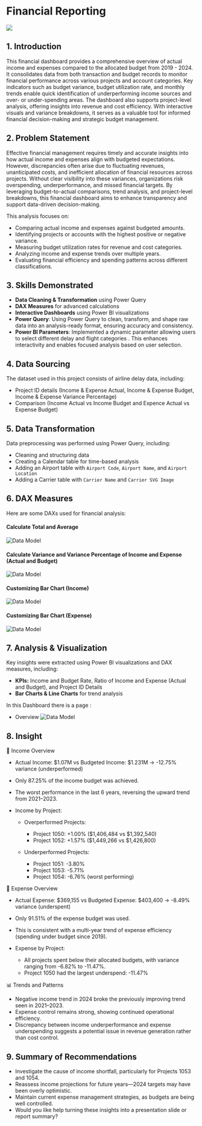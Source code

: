 # Financial Reporting

![](finance.png)

## 1. Introduction
This financial dashboard provides a comprehensive overview of actual income and expenses compared to the allocated budget from 2019 - 2024. It consolidates data from both transaction and budget records to monitor financial performance across various projects and account categories. Key indicators such as budget variance, budget utilization rate, and monthly trends enable quick identification of underperforming income sources and over- or under-spending areas. The dashboard also supports project-level analysis, offering insights into revenue and cost efficiency. With interactive visuals and variance breakdowns, it serves as a valuable tool for informed financial decision-making and strategic budget management.

## 2. Problem Statement
Effective financial management requires timely and accurate insights into how actual income and expenses align with budgeted expectations. However, discrepancies often arise due to fluctuating revenues, unanticipated costs, and inefficient allocation of financial resources across projects. Without clear visibility into these variances, organizations risk overspending, underperformance, and missed financial targets. By leveraging budget-to-actual comparisons, trend analysis, and project-level breakdowns, this financial dashboard aims to enhance transparency and support data-driven decision-making.

This analysis focuses on:
- Comparing actual income and expenses against budgeted amounts.
- Identifying projects or accounts with the highest positive or negative variance.
- Measuring budget utilization rates for revenue and cost categories.
- Analyzing income and expense trends over multiple years.
- Evaluating financial efficiency and spending patterns across different classifications.

## 3. Skills Demonstrated
- **Data Cleaning & Transformation** using Power Query
- **DAX Measures** for advanced calculations
- **Interactive Dashboards** using Power BI visualizations
- **Power Query**: Using Power Query to clean, transform, and shape raw data into an analysis-ready format, ensuring accuracy and consistency.
- **Power BI Parameters**: Implemented a dynamic parameter allowing users to select different delay and flight categories . This enhances interactivity and enables focused analysis based on user selection.

## 4. Data Sourcing
The dataset used in this project consists of airline delay data, including:
- Project ID details (Income & Expense Actual, Income & Expense Budget, Income & Expense Variance Percentage)
- Comparison (Income Actual vs Income Budget and Expence Actual vs Expense Budget)

## 5. Data Transformation
Data preprocessing was performed using Power Query, including:
- Cleaning and structuring data
- Creating a Calendar table for time-based analysis
- Adding an Airport table with `Airport Code`, `Airport Name`, and `Airport Location`
- Adding a Carrier table with `Carrier Name` and `Carrier SVG Image`

## 6. DAX Measures
Here are some DAXs used for financial analysis:

#### Calculate Total and Average
![Data Model](DAX_measurement/DAXMeasureSumAvg.png)

#### Calculate Variance and Variance Percentage of Income and Expense (Actual and Budget)
![Data Model](DAX_measurement/DAXvariance.png)

#### Customizing Bar Chart (Income)
![Data Model](DAX_measurement/IncomeBarChart.png)

#### Customizing Bar Chart (Expense)
![Data Model](DAX_measurement/ExpenseBarChart.png)

## 7. Analysis & Visualization
Key insights were extracted using Power BI visualizations and DAX measures, including:
- **KPIs:** Income and Budget Rate, Ratio of Income and Expense (Actual and Budget), and Project ID Details
- **Bar Charts & Line Charts** for trend analysis

In this Dashboard there is a page :
- Overview
![Data Model](DAX_measurement/Dashboard.png)

## 8. Insight
🔶 Income Overview
  - Actual Income: $1.07M vs Budgeted Income: $1.231M → -12.75% variance (underperformed)
  - Only 87.25% of the income budget was achieved.
  - The worst performance in the last 6 years, reversing the upward trend from 2021–2023.

- Income by Project:
  - Overperformed Projects:
    - Project 1050: +1.00% ($1,406,484 vs $1,392,540)
    - Project 1052: +1.57% ($1,449,266 vs $1,426,800)

  - Underperformed Projects:
    - Project 1051: -3.80%
    - Project 1053: -5.71%
    - Project 1054: -6.76% (worst performing)

🔷 Expense Overview
  - Actual Expense: $369,155 vs Budgeted Expense: $403,400 → -8.49% variance (underspent)
  - Only 91.51% of the expense budget was used.
  - This is consistent with a multi-year trend of expense efficiency (spending under budget since 2019).

- Expense by Project:
  - All projects spent below their allocated budgets, with variance ranging from -6.82% to -11.47%.
  - Project 1050 had the largest underspend: -11.47%
 
📊 Trends and Patterns
- Negative income trend in 2024 broke the previously improving trend seen in 2021–2023.
- Expense control remains strong, showing continued operational efficiency.
- Discrepancy between income underperformance and expense underspending suggests a potential issue in revenue generation rather than cost control.

## 9. Summary of Recommendations
- Investigate the cause of income shortfall, particularly for Projects 1053 and 1054.
- Reassess income projections for future years—2024 targets may have been overly optimistic.
- Maintain current expense management strategies, as budgets are being well controlled.
- Would you like help turning these insights into a presentation slide or report summary?
